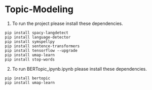# Topic-Modeling
1. To run the project please install these dependencies.

```
pip install spacy-langdetect
pip install language-detector
pip install symspellpy
pip install sentence-transformers
pip install tensorflow --upgrade
pip install umap-learn
pip install stop-words
```

2. To run BERTopic_ipynb.ipynb please install these dependencies.
```
pip install bertopic
pip install umap-learn
```